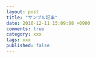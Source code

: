 ```yaml
---
layout: post
title: "サンプル記事"
date: 2016-12-11 15:09:08 +0900 
comments: true
category: xxx
tags: xxx
published: false
---
```


